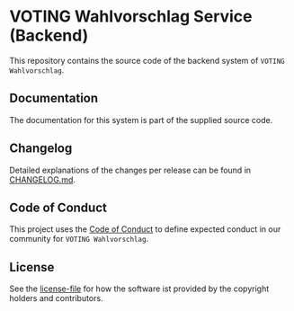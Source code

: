 # VOTING Wahlvorschlag Service (Backend)

This repository contains the source code of the backend system of `VOTING Wahlvorschlag`.

## Documentation

The documentation for this system is part of the supplied source code.

## Changelog

Detailed explanations of the changes per release can be found in [CHANGELOG.md](./CHANGELOG.md).

## Code of Conduct

This project uses the [Code of Conduct](./CODE_OF_CONDUCT.md) to define expected conduct in our community for `VOTING Wahlvorschlag`.

## License

See the [license-file](./LICENSE) for how the software ist provided by the copyright holders and contributors.
